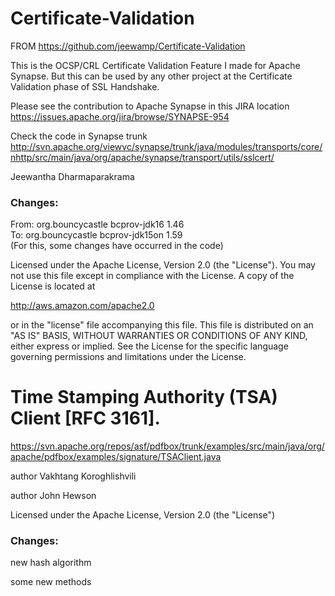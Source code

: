 Certificate-Validation
======================
FROM https://github.com/jeewamp/Certificate-Validation

This is the OCSP/CRL Certificate Validation Feature I made for Apache Synapse. But this can be used by any other 
project at the Certificate Validation phase of SSL Handshake.

Please see the contribution to Apache Synapse in this JIRA location
https://issues.apache.org/jira/browse/SYNAPSE-954

Check the code in Synapse trunk
http://svn.apache.org/viewvc/synapse/trunk/java/modules/transports/core/nhttp/src/main/java/org/apache/synapse/transport/utils/sslcert/

Jeewantha Dharmaparakrama


### Changes:

From:
        <dependency>
            <groupId>org.bouncycastle</groupId>
            <artifactId>bcprov-jdk16</artifactId>
            <version>1.46</version>
        </dependency>      
To:
        <dependency>
            <groupId>org.bouncycastle</groupId>
            <artifactId>bcprov-jdk15on</artifactId>
            <version>1.59</version>
        </dependency>       
(For this, some changes have occurred in the code)

Licensed under the Apache License, Version 2.0 (the "License"). You may not use this file except in compliance with the License. A copy of the License is located at

http://aws.amazon.com/apache2.0

or in the "license" file accompanying this file. This file is distributed on an "AS IS" BASIS, WITHOUT WARRANTIES OR CONDITIONS OF ANY KIND, either express or implied. See the License for the specific language governing permissions and limitations under the License.


Time Stamping Authority (TSA) Client [RFC 3161].
======================
https://svn.apache.org/repos/asf/pdfbox/trunk/examples/src/main/java/org/apache/pdfbox/examples/signature/TSAClient.java

author Vakhtang Koroghlishvili

author John Hewson

Licensed under the Apache License, Version 2.0 (the "License")

### Changes:

new hash algorithm

some new methods
